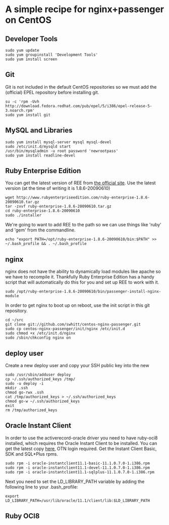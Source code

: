 A simple recipe for nginx+passenger on CentOS
=============================================

Developer Tools
---------------
    sudo yum update
    sudo yum groupinstall 'Development Tools'
    sudo yum install screen
    
Git
---
Git is not included in the default CentOS repositories so we must add the (official) EPEL repository before installing git.

    su -c 'rpm -Uvh http://download.fedora.redhat.com/pub/epel/5/i386/epel-release-5-3.noarch.rpm'
    sudo yum install git

MySQL and Libraries
-------------------
    sudo yum install mysql-server mysql mysql-devel
    sudo /etc/init.d/mysqld start
    /usr/bin/mysqladmin -u root password 'newrootpass'
    sudo yum install readline-devel


Ruby Enterprise Edition
-----------------------
You can get the latest version of REE from [the official site](http://www.rubyenterpriseedition.com/). Use the latest version (at the time of writing it is 1.8.6-20090610)

    wget http://www.rubyenterpriseedition.com/ruby-enterprise-1.8.6-20090610.tar.gz
    tar -zxvf ruby-enterprise-1.8.6-20090610.tar.gz
    cd ruby-enterprise-1.8.6-20090610
    sudo ./installer

We're going to want to add REE to the path so we can use things like 'ruby' and 'gem' from the commandline. 

    echo "export PATH=/opt/ruby-enterprise-1.8.6-20090610/bin:$PATH" >> ~/.bash_profile && . ~/.bash_profile

nginx
-----
nginx does not have the ability to dynamically load modules like apache so we have to recompile it. Thankfully Ruby Enterprise Edition has a handy script that will automatically do this for you and set up REE to work with it. 

    sudo /opt/ruby-enterprise-1.8.6-20090610/bin/passenger-install-nginx-module
  
In order to get nginx to boot up on reboot, use the init script in this git repository.

    cd ~/src
    git clone git://github.com/swhitt/centos-nginx-passenger.git
    sudo cp centos-nginx-passenger/init/nginx /etc/init.d
    sudo chmod +x /etc/init.d/nginx
    sudo /sbin/chkconfig nginx on

deploy user
-----------
Create a new deploy user and copy your SSH public key into the new

    sudo /usr/sbin/adduser deploy
    cp ~/.ssh/authorized_keys /tmp/
    sudo -u deploy -i
    mkdir .ssh
    chmod go-rwx .ssh
    cat /tmp/authorized_keys > ~/.ssh/authorized_keys
    chmod go-w ~/.ssh/authorized_keys 
    exit
    rm /tmp/authorized_keys
    
Oracle Instant Client
---------------------
In order to use the activerecord-oracle driver you need to have ruby-oci8 installed, which requires the Oracle Instant Client to be installed. You can get the latest copy [here](http://www.oracle.com/technology/software/tech/oci/instantclient/htdocs/linuxsoft.html), OTN login required. Get the Instant Client Basic, SDK and SQL*Plus rpms.

    sudo rpm -i oracle-instantclient11.1-basic-11.1.0.7.0-1.i386.rpm
    sudo rpm -i oracle-instantclient11.1-devel-11.1.0.7.0-1.i386.rpm
    sudo rpm -i oracle-instantclient11.1-sqlplus-11.1.0.7.0-1.i386.rpm
 
Next you need to set the LD_LIBRARY_PATH variable by adding the following line to your .bash_profile: 

    export LD_LIBRARY_PATH=/usr/lib/oracle/11.1/client/lib:$LD_LIBRARY_PATH


Ruby OCI8
---------
